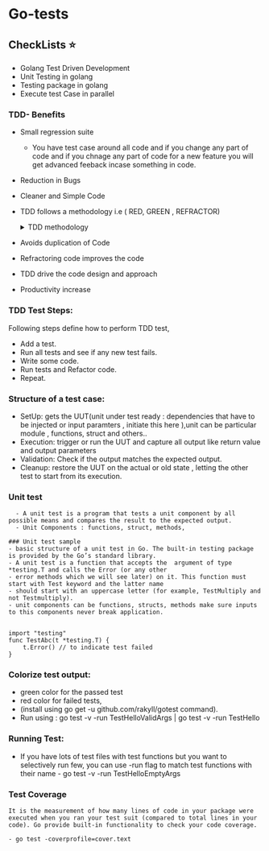 # Go-tests

## CheckLists :star:

-   Golang Test Driven Development
-   Unit Testing in golang
-   Testing package in golang
-   Execute test Case in parallel


### TDD- Benefits

- Small regression suite

  - You have test case around all code and if you change any part of
    code and if you chnage any part of code for a new feature you will
    get advanced feeback incase something in code.

- Reduction in Bugs
- Cleaner and Simple Code
- TDD follows a methodology i.e ( RED, GREEN , REFRACTOR)
    <details>
    <summary>TDD methodology</summary>

  | methodology | Desc                                           |
  | ----------- | ---------------------------------------------- |
  | `RED`       | Write a test case that gives error.            |
  | `GREEN`     | Do changes to code to make the test case pass. |
  | `REFRACTOR` | If need some Refractoring do it here.          |

    </details>

- Avoids duplication of Code
- Refractoring code improves the code
- TDD drive the code design and approach
- Productivity increase

### TDD Test Steps:

Following steps define how to perform TDD test,

- Add a test.
- Run all tests and see if any new test fails.
- Write some code.
- Run tests and Refactor code.
- Repeat.

### Structure of a test case:

- SetUp: gets the UUT(unit under test ready : dependencies that have to be injected or input paramters , initiate this here ),unit can be particular module , functions, struct and others..
- Execution: trigger or run the UUT and capture all output like return value and output parameters
- Validation: Check if the output matches the expected output.
- Cleanup: restore the UUT on the actual or old state , letting the other test to start from its execution.

### Unit test

      - A unit test is a program that tests a unit component by all possible means and compares the result to the expected output.
      - Unit Components : functions, struct, methods,

```unit test sample
### Unit test sample
- basic structure of a unit test in Go. The built-in testing package is provided by the Go’s standard library.
- A unit test is a function that accepts the  argument of type *testing.T and calls the Error (or any other
- error methods which we will see later) on it. This function must start with Test keyword and the latter name
- should start with an uppercase letter (for example, TestMultiply and not Testmultiply).
- unit components can be functions, structs, methods make sure inputs to this components never break application.


import "testing"
func TestAbc(t *testing.T) {
    t.Error() // to indicate test failed
}

```

### Colorize test output:

- green color for the passed test
- red color for failed tests,
- (install using go get -u github.com/rakyll/gotest command).
- Run using : go test -v -run TestHelloValidArgs | go test -v -run TestHello

### Running Test:
- If you have lots of test files with test functions but you want to selectively run few, you can use -run flag to match test functions with their name - go test -v -run TestHelloEmptyArgs

### Test Coverage

```
It is the measurement of how many lines of code in your package were executed when you ran your test suit (compared to total lines in your code). Go provide built-in functionality to check your code coverage.

- go test -coverprofile=cover.text

```
